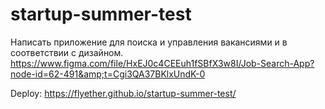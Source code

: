 # startup-summer-test
Написать приложение для поиска и управления вакансиями и в соответствии с дизайном.  https://www.figma.com/file/HxEJ0c4CEEuh1fSBfX3w8I/Job-Search-App?node-id=62-491&amp;t=Cgi3QA37BKlxUndK-0


Deploy: https://flyether.github.io/startup-summer-test/